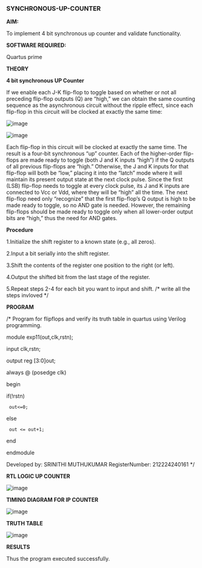 ### SYNCHRONOUS-UP-COUNTER

**AIM:**

To implement 4 bit synchronous up counter and validate functionality.

**SOFTWARE REQUIRED:**

Quartus prime

**THEORY**

**4 bit synchronous UP Counter**

If we enable each J-K flip-flop to toggle based on whether or not all preceding flip-flop outputs (Q) are “high,” we can obtain the same counting sequence as the asynchronous circuit without the ripple effect, since each flip-flop in this circuit will be clocked at exactly the same time:

![image](https://github.com/naavaneetha/SYNCHRONOUS-UP-COUNTER/assets/154305477/d5db3fa0-e413-404c-b80e-b2f39d82e7e8)


![image](https://github.com/naavaneetha/SYNCHRONOUS-UP-COUNTER/assets/154305477/52cb61eb-d04b-442d-810c-31185a68410b)

Each flip-flop in this circuit will be clocked at exactly the same time.
The result is a four-bit synchronous “up” counter. Each of the higher-order flip-flops are made ready to toggle (both J and K inputs “high”) if the Q outputs of all previous flip-flops are “high.”
Otherwise, the J and K inputs for that flip-flop will both be “low,” placing it into the “latch” mode where it will maintain its present output state at the next clock pulse.
Since the first (LSB) flip-flop needs to toggle at every clock pulse, its J and K inputs are connected to Vcc or Vdd, where they will be “high” all the time.
The next flip-flop need only “recognize” that the first flip-flop’s Q output is high to be made ready to toggle, so no AND gate is needed.
However, the remaining flip-flops should be made ready to toggle only when all lower-order output bits are “high,” thus the need for AND gates.

**Procedure**

1.Initialize the shift register to a known state (e.g., all zeros).

2.Input a bit serially into the shift register.

3.Shift the contents of the register one position to the right (or left).

4.Output the shifted bit from the last stage of the register.

5.Repeat steps 2-4 for each bit you want to input and shift.
/* write all the steps invloved */


**PROGRAM**

/* Program for flipflops and verify its truth table in quartus using Verilog programming. 


module exp11(out,clk,rstn);

input clk,rstn;

output reg [3:0]out;

always @ (posedge clk)

begin

   if(!rstn)

     out<=0;

   else

     out <= out+1;

end

endmodule

Developed by: SRINITHI MUTHUKUMAR RegisterNumber: 212224240161
*/

**RTL LOGIC UP COUNTER**


![image](https://github.com/user-attachments/assets/0bdf5c0c-81c6-4ac9-9baa-0707416d7c4b)




**TIMING DIAGRAM FOR IP COUNTER**



![image](https://github.com/user-attachments/assets/83144612-eb69-434c-89a5-d8911a148074)


**TRUTH TABLE**



![image](https://github.com/user-attachments/assets/f6206832-bd01-4bee-ae82-31225d2d340c)



**RESULTS**

Thus the program executed successfully.


